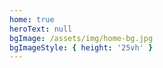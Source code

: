 ```yaml
---
home: true
heroText: null
bgImage: /assets/img/home-bg.jpg
bgImageStyle: { height: '25vh' }
---
```

